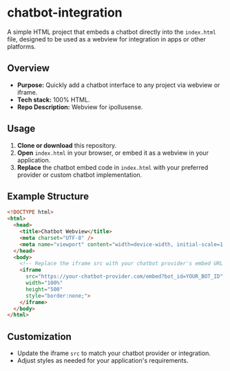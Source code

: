 # chatbot-integration

A simple HTML project that embeds a chatbot directly into the `index.html` file, designed to be used as a webview for integration in apps or other platforms.

## Overview

- **Purpose:** Quickly add a chatbot interface to any project via webview or iframe.
- **Tech stack:** 100% HTML.
- **Repo Description:** Webview for ipollusense.

## Usage

1. **Clone or download** this repository.
2. **Open** `index.html` in your browser, or embed it as a webview in your application.
3. **Replace** the chatbot embed code in `index.html` with your preferred provider or custom chatbot implementation.

## Example Structure

```html
<!DOCTYPE html>
<html>
  <head>
    <title>Chatbot Webview</title>
    <meta charset="UTF-8" />
    <meta name="viewport" content="width=device-width, initial-scale=1.0" />
  </head>
  <body>
    <!-- Replace the iframe src with your chatbot provider's embed URL -->
    <iframe
      src="https://your-chatbot-provider.com/embed?bot_id=YOUR_BOT_ID"
      width="100%"
      height="500"
      style="border:none;">
    </iframe>
  </body>
</html>
```

## Customization

- Update the iframe `src` to match your chatbot provider or integration.
- Adjust styles as needed for your application's requirements.

